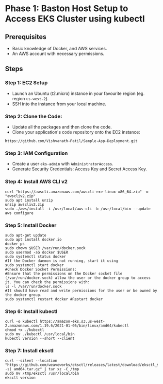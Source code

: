 
# Phase 1: Baston Host Setup to Access EKS Cluster using kubectl

## Prerequisites
- Basic knowledge of Docker, and AWS services.
- An AWS account with necessary permissions.

## Steps 

### Step 1: EC2 Setup
- Launch an Ubuntu (t2.micro) instance in your favourite region (eg. region `us-west-2`).
- SSH into the instance from your local machine.

### Step 2: Clone the Code:
- Update all the packages and then clone the code.
- Clone your application's code repository onto the EC2 instance:

``` shell
https://github.com/Vishvanath-Patil/Sample-App-Deployment.git
```

### Step 3: IAM Configuration
- Create a user `eks-admin` with `AdministratorAccess`.
- Generate Security Credentials: Access Key and Secret Access Key.
  
### Step 4: Install AWS CLI v2
``` shell
curl "https://awscli.amazonaws.com/awscli-exe-linux-x86_64.zip" -o "awscliv2.zip"
sudo apt install unzip
unzip awscliv2.zip
sudo ./aws/install -i /usr/local/aws-cli -b /usr/local/bin --update
aws configure
```

### Step 5: Install Docker
``` shell
sudo apt-get update
sudo apt install docker.io
docker ps
sudo chown $USER /var/run/docker.sock
sudo usermod -aG docker $USER
sudo systemctl status docker
#If the Docker daemon is not running, start it using
sudo systemctl start docker
#Check Docker Socket Permissions:
#Ensure that the permissions on the Docker socket file (/var/run/docker.sock) allow the user or the docker group to access it. You can check the permissions with:
ls -l /var/run/docker.sock
#It should have read and write permissions for the user or be owned by the docker group.
sudo systemctl restart docker #Restart docker

```

### Step 6: Install kubectl
``` shell
curl -o kubectl https://amazon-eks.s3.us-west-2.amazonaws.com/1.19.6/2021-01-05/bin/linux/amd64/kubectl
chmod +x ./kubectl
sudo mv ./kubectl /usr/local/bin
kubectl version --short --client
```

### Step 7: Install eksctl
``` shell
curl --silent --location "https://github.com/weaveworks/eksctl/releases/latest/download/eksctl_$(uname -s)_amd64.tar.gz" | tar xz -C /tmp
sudo mv /tmp/eksctl /usr/local/bin
eksctl version
```
